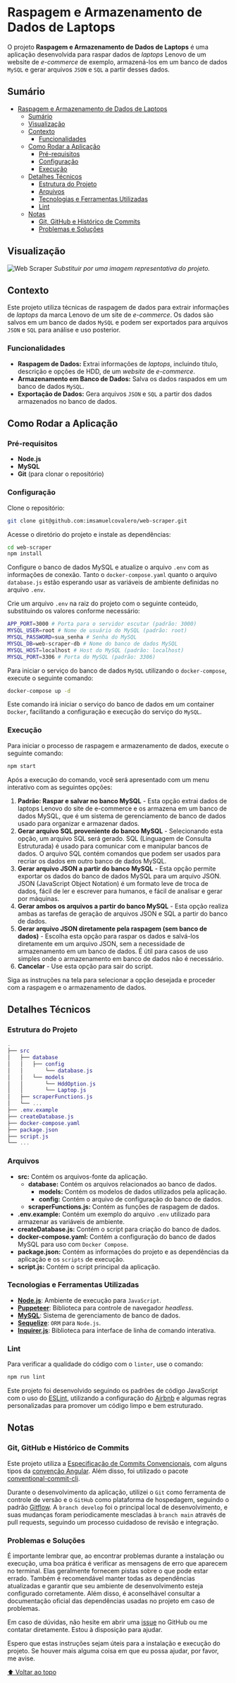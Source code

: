 # Raspagem e Armazenamento de Dados de Laptops

O projeto **Raspagem e Armazenamento de Dados de Laptops** é uma aplicação desenvolvida para raspar dados de *laptops* Lenovo de um website de *e-commerce* de exemplo, armazená-los em um banco de dados `MySQL` e gerar arquivos `JSON` e `SQL` a partir desses dados.

## Sumário

- [Raspagem e Armazenamento de Dados de Laptops](#raspagem-e-armazenamento-de-dados-de-laptops)
  - [Sumário](#sumário)
  - [Visualização](#visualização)
  - [Contexto](#contexto)
    - [Funcionalidades](#funcionalidades)
  - [Como Rodar a Aplicação](#como-rodar-a-aplicação)
    - [Pré-requisitos](#pré-requisitos)
    - [Configuração](#configuração)
    - [Execução](#execução)
  - [Detalhes Técnicos](#detalhes-técnicos)
    - [Estrutura do Projeto](#estrutura-do-projeto)
    - [Arquivos](#arquivos)
    - [Tecnologias e Ferramentas Utilizadas](#tecnologias-e-ferramentas-utilizadas)
    - [Lint](#lint)
  - [Notas](#notas)
    - [Git, GitHub e Histórico de Commits](#git-github-e-histórico-de-commits)
    - [Problemas e Soluções](#problemas-e-soluções)

## Visualização

![Web Scraper](url_da_imagem_aqui) *Substituir por uma imagem representativa do projeto.*

## Contexto

Este projeto utiliza técnicas de raspagem de dados para extrair informações de *laptops* da marca Lenovo de um site de *e-commerce*. Os dados são salvos em um banco de dados `MySQL` e podem ser exportados para arquivos `JSON` e `SQL` para análise e uso posterior.

### Funcionalidades

- **Raspagem de Dados:** Extrai informações de *laptops*, incluindo título, descrição e opções de HDD, de um *website* de *e-commerce*.
- **Armazenamento em Banco de Dados:** Salva os dados raspados em um banco de dados `MySQL`.
- **Exportação de Dados:** Gera arquivos `JSON` e `SQL` a partir dos dados armazenados no banco de dados.

## Como Rodar a Aplicação

### Pré-requisitos

- **Node.js**
- **MySQL**
- **Git** (para clonar o repositório)

### Configuração

Clone o repositório:

```bash
git clone git@github.com:imsamuelcovalero/web-scraper.git
```

Acesse o diretório do projeto e instale as dependências:

```bash
cd web-scraper
npm install
```

Configure o banco de dados MySQL e atualize o arquivo `.env` com as informações de conexão. Tanto o `docker-compose.yaml` quanto o arquivo `database.js` estão esperando usar as variáveis de ambiente definidas no arquivo `.env`.

Crie um arquivo `.env` na raiz do projeto com o seguinte conteúdo, substituindo os valores conforme necessário:

```bash
APP_PORT=3000 # Porta para o servidor escutar (padrão: 3000)
MYSQL_USER=root # Nome de usuário do MySQL (padrão: root)
MYSQL_PASSWORD=sua_senha # Senha do MySQL
MYSQL_DB=web-scraper-db # Nome do banco de dados MySQL
MYSQL_HOST=localhost # Host do MySQL (padrão: localhost)
MYSQL_PORT=3306 # Porta do MySQL (padrão: 3306)
```

Para iniciar o serviço do banco de dados `MySQL` utilizando o `docker-compose`, execute o seguinte comando:

```bash
docker-compose up -d
```

Este comando irá iniciar o serviço do banco de dados em um container `Docker`, facilitando a configuração e execução do serviço do `MySQL`.

### Execução

Para iniciar o processo de raspagem e armazenamento de dados, execute o seguinte comando:

```bash
npm start
```

Após a execução do comando, você será apresentado com um menu interativo com as seguintes opções:

1. **Padrão: Raspar e salvar no banco MySQL** - Esta opção extrai dados de laptops Lenovo do site de e-commerce e os armazena em um banco de dados MySQL, que é um sistema de gerenciamento de banco de dados usado para organizar e armazenar dados.
2. **Gerar arquivo SQL proveniente do banco MySQL** - Selecionando esta opção, um arquivo SQL será gerado. SQL (Linguagem de Consulta Estruturada) é usado para comunicar com e manipular bancos de dados. O arquivo SQL contém comandos que podem ser usados para recriar os dados em outro banco de dados MySQL.
3. **Gerar arquivo JSON a partir do banco MySQL** - Esta opção permite exportar os dados do banco de dados MySQL para um arquivo JSON. JSON (JavaScript Object Notation) é um formato leve de troca de dados, fácil de ler e escrever para humanos, e fácil de analisar e gerar por máquinas.
4. **Gerar ambos os arquivos a partir do banco MySQL** - Esta opção realiza ambas as tarefas de geração de arquivos JSON e SQL a partir do banco de dados.
5. **Gerar arquivo JSON diretamente pela raspagem (sem banco de dados)** - Escolha esta opção para raspar os dados e salvá-los diretamente em um arquivo JSON, sem a necessidade de armazenamento em um banco de dados. É útil para casos de uso simples onde o armazenamento em banco de dados não é necessário.
6. **Cancelar** - Use esta opção para sair do script.

Siga as instruções na tela para selecionar a opção desejada e proceder com a raspagem e o armazenamento de dados.

## Detalhes Técnicos

### Estrutura do Projeto

```lua
.
├── src
│   ├── database
│   │   ├── config
│   │       └── database.js
│   │   └── models
│   │       └── HddOption.js
│   │       └── Laptop.js
│   ├── scraperFunctions.js
│   └── ...
├── .env.example
├── createDatabase.js
├── docker-compose.yaml
├── package.json
├── script.js
└── ...
```

### Arquivos

- **src:** Contém os arquivos-fonte da aplicação.
  - **database:** Contém os arquivos relacionados ao banco de dados.
    - **models:** Contém os modelos de dados utilizados pela aplicação.
    - **config:** Contém o arquivo de configuração do banco de dados.
  - **scraperFunctions.js:** Contém as funções de raspagem de dados.
- **.env.example:** Contém um exemplo do arquivo `.env` utilizado para armazenar as variáveis de ambiente.
- **createDatabase.js:** Contém o script para criação do banco de dados.
- **docker-compose.yaml:** Contém a configuração do banco de dados MySQL para uso com `Docker Compose`.
- **package.json:** Contém as informações do projeto e as dependências da aplicação e os `scripts` de execução.
- **script.js:** Contém o script principal da aplicação.

### Tecnologias e Ferramentas Utilizadas

- [**Node.js**](https://nodejs.org): Ambiente de execução para `JavaScript`.
- [**Puppeteer**](https://pptr.dev/): Biblioteca para controle de navegador *headless*.
- [**MySQL**](https://www.mysql.com/): Sistema de gerenciamento de banco de dados.
- [**Sequelize**](https://sequelize.org/): `ORM` para `Node.js`.
- [**Inquirer.js**](https://www.npmjs.com/package/inquirer): Biblioteca para interface de linha de comando interativa.

### Lint

Para verificar a qualidade do código com o `linter`, use o comando:

```bash
npm run lint
```

Este projeto foi desenvolvido seguindo os padrões de código JavaScript com o uso do [ESLint](https://eslint.org/), utilizando a configuração do [Airbnb](https://github.com/airbnb/javascript) e algumas regras personalizadas para promover um código limpo e bem estruturado.

## Notas

### Git, GitHub e Histórico de Commits

Este projeto utiliza a [Especificação de Commits Convencionais](https://www.conventionalcommits.org/en/v1.0.0/), com alguns tipos da [convenção Angular](https://github.com/angular/angular/blob/22b96b9/CONTRIBUTING.md#-commit-message-guidelines). Além disso, foi utilizado o pacote [conventional-commit-cli](https://www.npmjs.com/package/conventional-commit-cli).

Durante o desenvolvimento da aplicação, utilizei o `Git` como ferramenta de controle de versão e o `GitHub` como plataforma de hospedagem, seguindo o padrão [Gitflow](https://www.atlassian.com/git/tutorials/comparing-workflows/gitflow-workflow). A `branch develop` foi o principal local de desenvolvimento, e suas mudanças foram periodicamente mescladas à `branch main` através de pull requests, seguindo um processo cuidadoso de revisão e integração.

### Problemas e Soluções

É importante lembrar que, ao encontrar problemas durante a instalação ou execução, uma boa prática é verificar as mensagens de erro que aparecem no terminal. Elas geralmente fornecem pistas sobre o que pode estar errado. Também é recomendável manter todas as dependências atualizadas e garantir que seu ambiente de desenvolvimento esteja configurado corretamente. Além disso, é aconselhável consultar a documentação oficial das dependências usadas no projeto em caso de problemas.

Em caso de dúvidas, não hesite em abrir uma [issue](https://github.com/imsamuelcovalero/web-scraper/issues) no GitHub ou me contatar diretamente. Estou à disposição para ajudar.

Espero que estas instruções sejam úteis para a instalação e execução do projeto. Se houver mais alguma coisa em que eu possa ajudar, por favor, me avise.

[⬆ Voltar ao topo](#sumário)